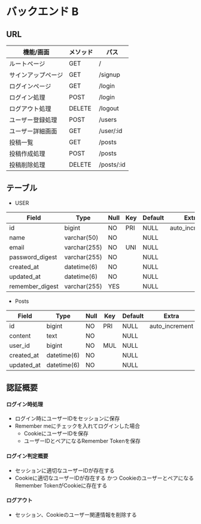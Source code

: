 # バックエンド B

## URL

| 機能/画面               |  メソッド     | パス |
|-------------------|-------------|------|
| ルートページ         |  GET        | /   |
| サインアップページ     | GET         | /signup   |
| ログインページ        | GET         | /login   |
| ログイン処理         | POST         | /login  |
| ログアウト処理        | DELETE      | /logout   |
| ユーザー登録処理       | POST       |  /users   |
| ユーザー詳細画面       | GET        | /user/:id   |
| 投稿一覧             | GET        | /posts   |
| 投稿作成処理          | POST       | /posts   |
| 投稿削除処理          | DELETE     | /posts/:id   |

## テーブル

- USER

| Field           | Type         | Null | Key | Default | Extra          |
|-----------------|--------------|------|-----|---------|----------------|
| id              | bigint       | NO   | PRI | NULL    | auto_increment |
| name            | varchar(50)  | NO   |     | NULL    |                |
| email           | varchar(255) | NO   | UNI | NULL    |                |
| password_digest | varchar(255) | NO   |     | NULL    |                |
| created_at      | datetime(6)  | NO   |     | NULL    |                |
| updated_at      | datetime(6)  | NO   |     | NULL    |                |
| remember_digest | varchar(255) | YES  |     | NULL    |                |

- Posts

| Field      | Type        | Null | Key | Default | Extra          |
|------------|-------------|------|-----|---------|----------------|
| id         | bigint      | NO   | PRI | NULL    | auto_increment |
| content    | text        | NO   |     | NULL    |                |
| user_id    | bigint      | NO   | MUL | NULL    |                |
| created_at | datetime(6) | NO   |     | NULL    |                |
| updated_at | datetime(6) | NO   |     | NULL    |                |

## 認証概要

#### ログイン時処理

- ログイン時にユーザーIDをセッションに保存
- Remember meにチェックを入れてログインした場合
  - CookieにユーザーIDを保存
  - ユーザーIDとペアになるRemember Tokenを保存

#### ログイン判定概要

- セッションに適切なユーザーIDが存在する
- Cookieに適切なユーザーIDが存在する かつ CookieのユーザーとペアになるRemember TokenがCookieに存在する

#### ログアウト

- セッション、Cookieのユーザー関連情報を削除する
